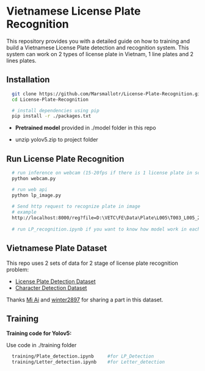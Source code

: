 # Vietnamese License Plate Recognition

This repository provides you with a detailed guide on how to training and build a Vietnamese License Plate detection and recognition system. This system can work on 2 types of license plate in Vietnam, 1 line plates and 2 lines plates.

## Installation

```bash
  git clone https://github.com/Marsmallotr/License-Plate-Recognition.git
  cd License-Plate-Recognition

  # install dependencies using pip 
  pip install -r ./packages.txt
```

- **Pretrained model** provided in ./model folder in this repo 

- unzip yolov5.zip to project folder

## Run License Plate Recognition

```bash
  # run inference on webcam (15-20fps if there is 1 license plate in scene)
  python webcam.py 

  # run web api
  python lp_image.py
  
  # Send http request to recognize plate in image
  # example
  http://localhost:8000/reg?file=D:\VETC\FE\Data\Plate\L005\T003_L005_20240104_084925274_Plate.jpg
  
  # run LP_recognition.ipynb if you want to know how model work in each step
```

## Vietnamese Plate Dataset

This repo uses 2 sets of data for 2 stage of license plate recognition problem:

- [License Plate Detection Dataset](https://drive.google.com/file/d/1xchPXf7a1r466ngow_W_9bittRqQEf_T/view?usp=sharing)
- [Character Detection Dataset](https://drive.google.com/file/d/1bPux9J0e1mz-_Jssx4XX1-wPGamaS8mI/view?usp=sharing)

Thanks [Mì Ai](https://www.miai.vn/thu-vien-mi-ai/) and [winter2897](https://github.com/winter2897/Real-time-Auto-License-Plate-Recognition-with-Jetson-Nano/blob/main/doc/dataset.md) for sharing a part in this dataset.

## Training

**Training code for Yolov5:**

Use code in ./training folder
```bash
  training/Plate_detection.ipynb     #for LP_Detection
  training/Letter_detection.ipynb    #for Letter_detection
```
